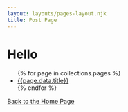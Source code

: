 ```yaml
---
layout: layouts/pages-layout.njk
title: Post Page
---
```


# Hello

<ul>
{% for page in collections.pages %}
<li><a href="{{page.url}}">{{page.data.title}}</a></li>
{% endfor %}
</ul>

<a href="">Back to the Home Page</a>
